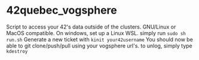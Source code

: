 # 42quebec_vogsphere
Script to access your 42's data outside of the clusters.
GNU/Linux or MacOS compatible. On windows, set up a Linux WSL.
simply run ```sudo sh run.sh```
Generate a new ticket with ```kinit your42username```
You should now be able to git clone/push/pull using your vogsphere url's.
to unlog, simply type ```kdestroy```
